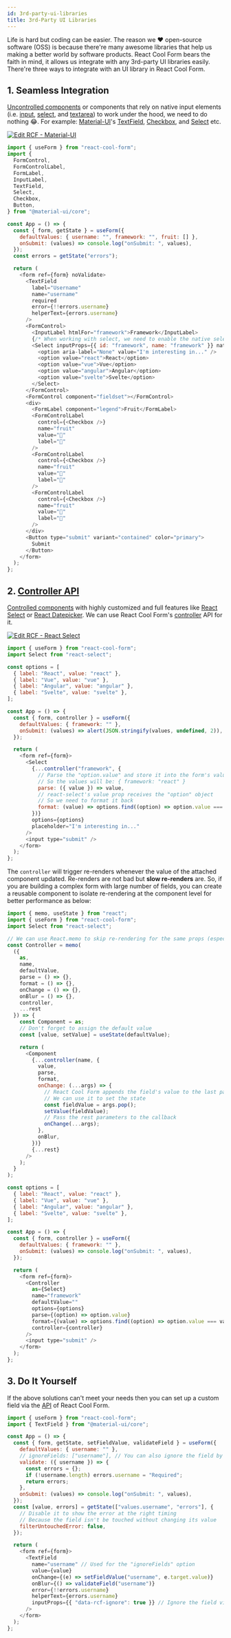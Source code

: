 ```yaml
---
id: 3rd-party-ui-libraries
title: 3rd-Party UI Libraries
---
```


Life is hard but coding can be easier. The reason we ❤️ open-source software (OSS) is because there're many awesome libraries that help us making a better world by software products. React Cool Form bears the faith in mind, it allows us integrate with any 3rd-party UI libraries easily. There're three ways to integrate with an UI library in React Cool Form.

## 1. Seamless Integration

[Uncontrolled components](https://reactjs.org/docs/uncontrolled-components.html) or components that rely on native input elements (i.e. [input](https://developer.mozilla.org/en-US/docs/Web/HTML/Element/input), [select](https://developer.mozilla.org/en-US/docs/Web/HTML/Element/select), and [textarea](https://developer.mozilla.org/en-US/docs/Web/HTML/Element/textarea)) to work under the hood, we need to do nothing 😂. For example: [Material-UI](https://material-ui.com)'s [TextField](https://material-ui.com/components/text-fields), [Checkbox](https://material-ui.com/components/checkboxes), and [Select](https://material-ui.com/components/selects) etc.

[![Edit RCF - Material-UI](https://codesandbox.io/static/img/play-codesandbox.svg)](https://codesandbox.io/s/rcf-material-ui-xyi0b?fontsize=14&hidenavigation=1&theme=dark)

```js
import { useForm } from "react-cool-form";
import {
  FormControl,
  FormControlLabel,
  FormLabel,
  InputLabel,
  TextField,
  Select,
  Checkbox,
  Button,
} from "@material-ui/core";

const App = () => {
  const { form, getState } = useForm({
    defaultValues: { username: "", framework: "", fruit: [] },
    onSubmit: (values) => console.log("onSubmit: ", values),
  });
  const errors = getState("errors");

  return (
    <form ref={form} noValidate>
      <TextField
        label="Username"
        name="username"
        required
        error={!!errors.username}
        helperText={errors.username}
      />
      <FormControl>
        <InputLabel htmlFor="framework">Framework</InputLabel>
        {/* When working with select, we need to enable the native select element or you can use the "NativeSelect" instead */}
        <Select inputProps={{ id: "framework", name: "framework" }} native>
          <option aria-label="None" value="I'm interesting in..." />
          <option value="react">React</option>
          <option value="vue">Vue</option>
          <option value="angular">Angular</option>
          <option value="svelte">Svelte</option>
        </Select>
      </FormControl>
      <FormControl component="fieldset"></FormControl>
      <div>
        <FormLabel component="legend">Fruit</FormLabel>
        <FormControlLabel
          control={<Checkbox />}
          name="fruit"
          value="🍎"
          label="🍎"
        />
        <FormControlLabel
          control={<Checkbox />}
          name="fruit"
          value="🍋"
          label="🍋"
        />
        <FormControlLabel
          control={<Checkbox />}
          name="fruit"
          value="🥝"
          label="🥝"
        />
      </div>
      <Button type="submit" variant="contained" color="primary">
        Submit
      </Button>
    </form>
  );
};
```

## 2. [Controller API](../api-reference/use-form#controller)

[Controlled components](https://reactjs.org/docs/forms.html#controlled-components) with highly customized and full features like [React Select](https://react-select.com) or [React Datepicker](https://reactdatepicker.com). We can use React Cool Form's [controller](../api-reference/use-form#controller) API for it.

[![Edit RCF - React Select](https://codesandbox.io/static/img/play-codesandbox.svg)](https://codesandbox.io/s/rcf-react-select-djsl1?fontsize=14&hidenavigation=1&theme=dark)

```js
import { useForm } from "react-cool-form";
import Select from "react-select";

const options = [
  { label: "React", value: "react" },
  { label: "Vue", value: "vue" },
  { label: "Angular", value: "angular" },
  { label: "Svelte", value: "svelte" },
];

const App = () => {
  const { form, controller } = useForm({
    defaultValues: { framework: "" },
    onSubmit: (values) => alert(JSON.stringify(values, undefined, 2)),
  });

  return (
    <form ref={form}>
      <Select
        {...controller("framework", {
          // Parse the "option.value" and store it into the form's values
          // So the values will be: { framework: "react" }
          parse: ({ value }) => value,
          // react-select's value prop receives the "option" object
          // So we need to format it back
          format: (value) => options.find((option) => option.value === value),
        })}
        options={options}
        placeholder="I'm interesting in..."
      />
      <input type="submit" />
    </form>
  );
};
```

The `controller` will trigger re-renders whenever the value of the attached component updated. Re-renders are not bad but **slow re-renders** are. So, if you are building a complex form with large number of fields, you can create a reusable component to isolate re-rendering at the component level for better performance as below:

```js
import { memo, useState } from "react";
import { useForm } from "react-cool-form";
import Select from "react-select";

// We can use React.memo to skip re-rendering for the same props (especially for a heavy-computational component)
const Controller = memo(
  ({
    as,
    name,
    defaultValue,
    parse = () => {},
    format = () => {},
    onChange = () => {},
    onBlur = () => {},
    controller,
    ...rest
  }) => {
    const Component = as;
    // Don't forget to assign the default value
    const [value, setValue] = useState(defaultValue);

    return (
      <Component
        {...controller(name, {
          value,
          parse,
          format,
          onChange: (...args) => {
            // React Cool Form appends the field's value to the last parameter
            // We can use it to set the state
            const fieldValue = args.pop();
            setValue(fieldValue);
            // Pass the rest parameters to the callback
            onChange(...args);
          },
          onBlur,
        })}
        {...rest}
      />
    );
  }
);

const options = [
  { label: "React", value: "react" },
  { label: "Vue", value: "vue" },
  { label: "Angular", value: "angular" },
  { label: "Svelte", value: "svelte" },
];

const App = () => {
  const { form, controller } = useForm({
    defaultValues: { framework: "" },
    onSubmit: (values) => console.log("onSubmit: ", values),
  });

  return (
    <form ref={form}>
      <Controller
        as={Select}
        name="framework"
        defaultValue=""
        options={options}
        parse={(option) => option.value}
        format={(value) => options.find((option) => option.value === value)}
        controller={controller}
      />
      <input type="submit" />
    </form>
  );
};
```

## 3. Do It Yourself

If the above solutions can't meet your needs then you can set up a custom field via the [API](../api-reference/use-form) of React Cool Form.

```js
import { useForm } from "react-cool-form";
import { TextField } from "@material-ui/core";

const App = () => {
  const { form, getState, setFieldValue, validateField } = useForm({
    defaultValues: { username: "" },
    // ignoreFields: ["username"], // You can also ignore the field by this option
    validate: ({ username }) => {
      const errors = {};
      if (!username.length) errors.username = "Required";
      return errors;
    },
    onSubmit: (values) => console.log("onSubmit: ", values),
  });
  const [value, errors] = getState(["values.username", "errors"], {
    // Disable it to show the error at the right timing
    // Because the field isn't be touched without changing its value
    filterUntouchedError: false,
  });

  return (
    <form ref={form}>
      <TextField
        name="username" // Used for the "ignoreFields" option
        value={value}
        onChange={(e) => setFieldValue("username", e.target.value)}
        onBlur={() => validateField("username")}
        error={!!errors.username}
        helperText={errors.username}
        inputProps={{ "data-rcf-ignore": true }} // Ignore the field via the pre-defined data attribute
      />
    </form>
  );
};
```
